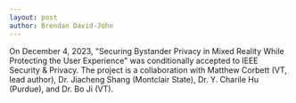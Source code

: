```yaml
---
layout: post
author: Brendan David-John
---
```


On December 4, 2023, "Securing Bystander Privacy in Mixed Reality While Protecting the User Experience" was conditionally accepted to IEEE Security & Privacy. The project is a collaboration with Matthew Corbett (VT, lead author), Dr. Jiacheng Shang (Montclair State), Dr. Y. Charile Hu (Purdue), and Dr. Bo Ji (VT).